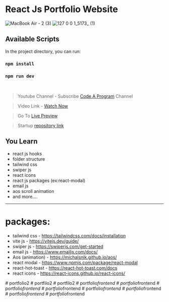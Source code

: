 # React Js Portfolio Website

![MacBook Air - 2 (3)](https://user-images.githubusercontent.com/75136330/203812467-8b00176d-9d31-4c09-86c0-8b82b8c661eb.png)
![127 0 0 1_5173_ (1)](https://user-images.githubusercontent.com/75136330/203812531-baeb4957-5c7d-4222-a07a-2805b278bdbf.png)

## Available Scripts

In the project directory, you can run:

### `npm install`

### `npm run dev`

<br />

> Youtube Channel -
> Subscribe [Code A Program](https://www.youtube.com/@CodeAProgram) Channel

> Video Link -
> [Watch Now](https://www.youtube.com/watch?v=YpFK4hUZ-NM)

> Go To [Live Preview](https://codeaprogram-portfolio.web.app/)

> Startup [repository link](https://github.com/Sridhar-C-25/React_portfolio_2_startup)

## You Learn

- react js hooks
- folder structure
- tailwind css
- swiper js
- react icons
- react js packages (ex:react-modal)
- email js
- aos scroll animation
- and more....

---

# packages:
+ tailwind css - https://tailwindcss.com/docs/installation
+ vite js - https://vitejs.dev/guide/
+ swiper js - https://swiperjs.com/get-started
+ email js - https://www.emailjs.com/docs/
+ Aos (animation) - https://michalsnik.github.io/aos/
+ react modal - https://www.npmjs.com/package/react-modal
+ react-hot-toast - https://react-hot-toast.com/docs
+ react icons - https://react-icons.github.io/react-icons/

#   p o r t f o l i o 2  
 #   p o r t f i l o 2  
 #   p o r t f i l o 2  
 #   p o r t f o l i o _ f r o n t e n d  
 #   p o r t f o l i o _ f r o n t e n d  
 #   p o r t f o l i o _ f r o n t e n d  
 #   p o r t f o l i o _ f r o n t e n d  
 #   p o r t f o l i o _ f r o n t e n d  
 #   p o r t f o l i o _ f r o n t e n d  
 #   p o r t f o l i o _ f r o n t e n d  
 #   p o r t f o l i o _ f r o n t e n d  
 